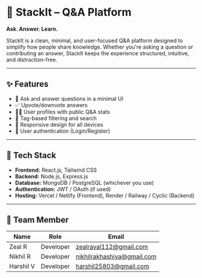 # 🧠 StackIt – Q&A Platform  
**Ask. Answer. Learn.**  

StackIt is a clean, minimal, and user-focused Q&A platform designed to simplify how people share knowledge. Whether you're asking a question or contributing an answer, StackIt keeps the experience structured, intuitive, and distraction-free.

---

## ✨ Features

- 🧾 Ask and answer questions in a minimal UI
- ✅ Upvote/downvote answers
- 🧑‍💻 User profiles with public Q&A stats
- 🧠 Tag-based filtering and search
- 💬 Responsive design for all devices
- 🔐 User authentication (Login/Register)

---


## 🚀 Tech Stack

- **Frontend:** React.js, Tailwind CSS  
- **Backend:** Node.js, Express.js  
- **Database:** MongoDB / PostgreSQL (whichever you use)  
- **Authentication:** JWT / OAuth (if used)  
- **Hosting:** Vercel / Netlify (Frontend), Render / Railway / Cyclic (Backend)

---

## 📁 Team Member


| Name      | Role      | Email                                                           |
| --------- | --------- | --------------------------------------------------------------- |
| Zeal R    | Developer | [zealraval112@gmail.com](mailto:zealraval112@gmail.com)         |
| Nikhil R  | Developer | [nikhilrakhashiya@gmail.com](mailto:nikhilrakhashiya@gmail.com) |
| Harshil V | Developer | [harshil25803@gmail.com](mailto:harshil25803@gmail.com)         |


